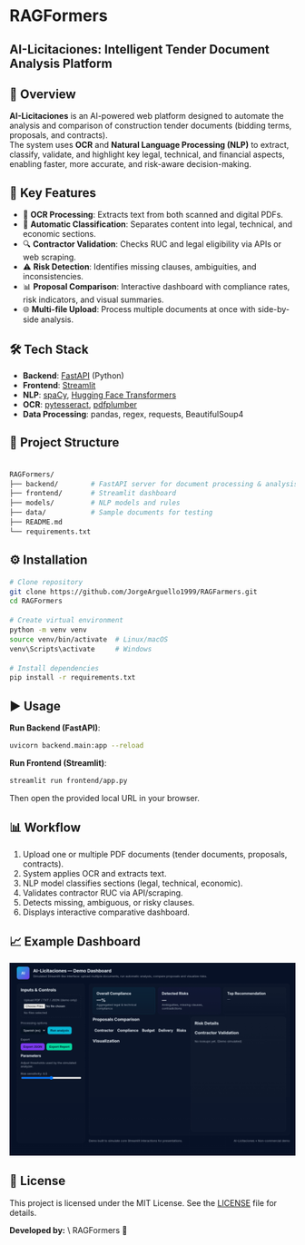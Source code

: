 # RAGFormers 

## AI-Licitaciones: Intelligent Tender Document Analysis Platform

## 📌 Overview
**AI-Licitaciones** is an AI-powered web platform designed to automate the analysis and comparison of construction tender documents (bidding terms, proposals, and contracts).  
The system uses **OCR** and **Natural Language Processing (NLP)** to extract, classify, validate, and highlight key legal, technical, and financial aspects, enabling faster, more accurate, and risk-aware decision-making.

## 🚀 Key Features
- 📄 **OCR Processing**: Extracts text from both scanned and digital PDFs.  
- 🧠 **Automatic Classification**: Separates content into legal, technical, and economic sections.  
- 🔍 **Contractor Validation**: Checks RUC and legal eligibility via APIs or web scraping.  
- ⚠️ **Risk Detection**: Identifies missing clauses, ambiguities, and inconsistencies.  
- 📊 **Proposal Comparison**: Interactive dashboard with compliance rates, risk indicators, and visual summaries.  
- 🌐 **Multi-file Upload**: Process multiple documents at once with side-by-side analysis.

## 🛠 Tech Stack
- **Backend**: [FastAPI](https://fastapi.tiangolo.com/) (Python)  
- **Frontend**: [Streamlit](https://streamlit.io/)  
- **NLP**: [spaCy](https://spacy.io/), [Hugging Face Transformers](https://huggingface.co/)  
- **OCR**: [pytesseract](https://github.com/madmaze/pytesseract), [pdfplumber](https://github.com/jsvine/pdfplumber)  
- **Data Processing**: pandas, regex, requests, BeautifulSoup4  

## 📂 Project Structure
```bash

RAGFormers/
├── backend/        # FastAPI server for document processing & analysis
├── frontend/       # Streamlit dashboard
├── models/         # NLP models and rules
├── data/           # Sample documents for testing
├── README.md
└── requirements.txt

```

## ⚙️ Installation
```bash
# Clone repository
git clone https://github.com/JorgeArguello1999/RAGFarmers.git
cd RAGFormers

# Create virtual environment
python -m venv venv
source venv/bin/activate  # Linux/macOS
venv\Scripts\activate     # Windows

# Install dependencies
pip install -r requirements.txt
````

## ▶️ Usage

**Run Backend (FastAPI)**:

```bash
uvicorn backend.main:app --reload
```

**Run Frontend (Streamlit)**:

```bash
streamlit run frontend/app.py
```

Then open the provided local URL in your browser.

## 📊 Workflow

1. Upload one or multiple PDF documents (tender documents, proposals, contracts).
2. System applies OCR and extracts text.
3. NLP model classifies sections (legal, technical, economic).
4. Validates contractor RUC via API/scraping.
5. Detects missing, ambiguous, or risky clauses.
6. Displays interactive comparative dashboard.

## 📈 Example Dashboard

![Dashboard Preview](docs/dashboard_example.png)

## 📜 License

This project is licensed under the MIT License. See the [LICENSE](LICENSE) file for details.


**Developed by:** \ RAGFormers 🚀